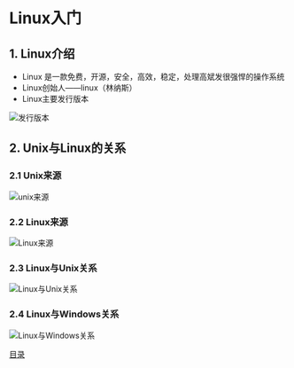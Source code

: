 # Linux入门

## 1. Linux介绍

* Linux 是一款免费，开源，安全，高效，稳定，处理高斌发很强悍的操作系统
* Linux创始人——linux（林纳斯）
* Linux主要发行版本

![发行版本](../imgs/1/发行版本.jpg)

## 2. Unix与Linux的关系

### 2.1 Unix来源

![unix来源](../imgs/1/unix来源.jpg)

### 2.2 Linux来源

![Linux来源](../imgs/1/Linux来源.jpg)

### 2.3 Linux与Unix关系

![Linux与Unix关系](../imgs/1/Linux与Unix关系.jpg)

### 2.4 Linux与Windows关系

![Linux与Windows关系](../imgs/1/Linux与Windows关系.jpg)

[目录](../README.md)